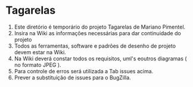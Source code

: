 # Tagarelas
1. Este diretório é temporário do projeto Tagarelas de Mariano Pimentel.
2. Insira na Wiki as informações necessárias para dar continuidade do projeto
3. Todos as ferramentas, software e padrões de desenho de projeto devem estar na Wiki.
4. Na Wiki deverá constar todos os requisitos, uml's eoutros diagramas ( no formato JPEG ).
5. Para controle de erros será utilizada a Tab issues acima.
6. Prever a substituição de issues para o BugZilla.
